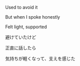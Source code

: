 Used to avoid it

But when I spoke honestly

Felt light, supported


避けていたけど

正直に話したら

気持ちが軽くなって、支えを感じた